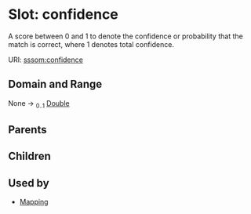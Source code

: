 
# Slot: confidence


A score between 0 and 1 to denote the confidence or probability that the match is correct, where 1 denotes total confidence.

URI: [sssom:confidence](http://w3id.org/sssom/confidence)


## Domain and Range

None &#8594;  <sub>0..1</sub> [Double](types/Double.md)

## Parents


## Children


## Used by

 * [Mapping](Mapping.md)
